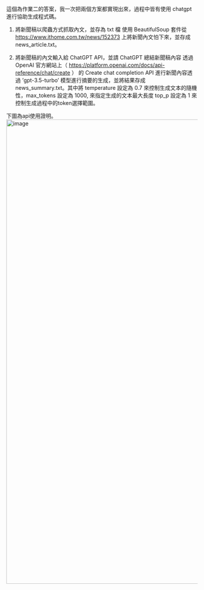 這個為作業二的答案，我一次把兩個方案都實現出來，過程中皆有使用 chatgpt 進行協助生成程式碼。


1. 將新聞稿以爬蟲方式抓取內文，並存為 txt 檔
使用 BeautifulSoup 套件從 https://www.ithome.com.tw/news/152373 上將新聞內文怕下來，並存成 news_article.txt。

2. 將新聞稿的內文輸入給 ChatGPT API，並請 ChatGPT 總結新聞稿內容
透過 OpenAI 官方網站上（ https://platform.openai.com/docs/api-reference/chat/create ） 的 Create chat completion API 進行新聞內容透過 ’gpt-3.5-turbo’ 模型進行摘要的生成，並將結果存成 news_summary.txt。其中將 temperature 設定為 0.7 來控制生成文本的隨機性，max_tokens 設定為 1000, 來指定生成的文本最大長度 top_p 設定為 1 來控制生成過程中的token選擇範圍。

下圖為api使用證明。
<img width="1224" alt="image" src="https://github.com/EthanHuang0404/Cathay_Cloud-Strategy_HW/assets/52795694/285d73a5-99cd-415a-a391-be90ad54dd7e">
